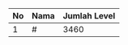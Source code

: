 | No | Nama            | Jumlah Level |
|----|-----------------|--------------|
| 1  | #    |    3460        |
